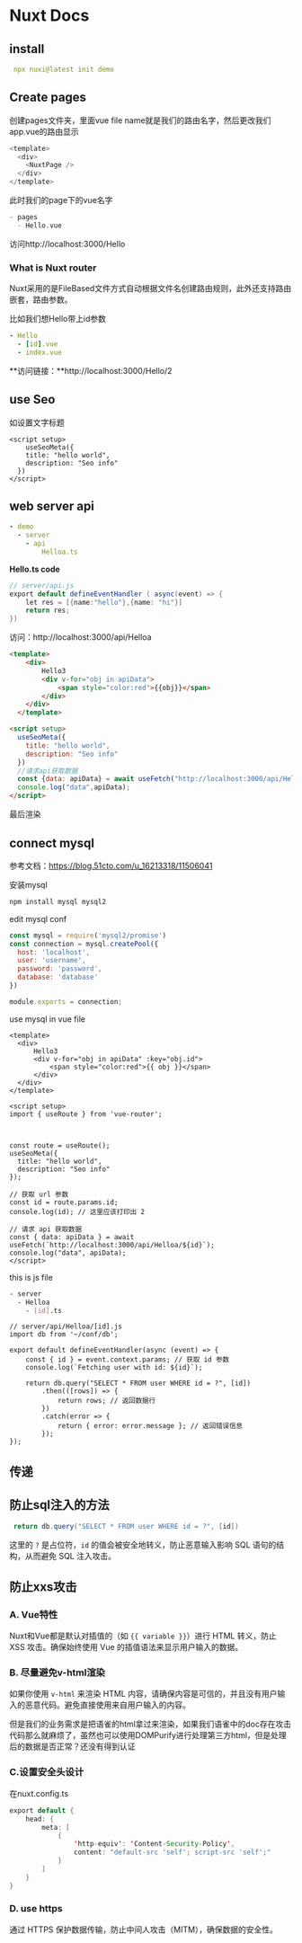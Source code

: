 # Nuxt Docs 

## install 

~~~yml
 npx nuxi@latest init demo
~~~

## Create pages

创建pages文件夹，里面vue file name就是我们的路由名字，然后更改我们app.vue的路由显示

~~~java
<template>
  <div>
    <NuxtPage />
  </div>
</template>
~~~

此时我们的page下的vue名字

~~~c++
- pages 
  - Hello.vue
~~~

访问http://localhost:3000/Hello

### What is Nuxt router

Nuxt采用的是FileBased文件方式自动根据文件名创建路由规则，此外还支持路由嵌套，路由参数。

比如我们想Hello带上id参数

~~~yml
- Hello
  - [id].vue
  - index.vue
~~~

**访问链接：**http://localhost:3000/Hello/2

## use Seo

如设置文字标题

~~~vue
<script setup>
	useSeoMeta({
    title: "hello world",
    description: "Seo info"
  })
</script>
~~~

## web server api

~~~yml
- demo
  - server
    - api
    	Helloa.ts
~~~

**Hello.ts code**

~~~java
// server/api.js
export default defineEventHandler ( async(event) => {
    let res = [{name:"hello"},{name: "hi"}]
    return res;
})
~~~

访问：http://localhost:3000/api/Helloa

~~~w
<template>
    <div>
        Hello3
        <div v-for="obj in apiData">
            <span style="color:red">{{obj}}</span>
        </div>
    </div>
  </template>

<script setup>
  useSeoMeta({
    title: "hello world",
    description: "Seo info"
  })
  //请求api获取数据
  const {data: apiData} = await useFetch("http://localhost:3000/api/Helloa");
  console.log("data",apiData);
</script>
~~~

最后渲染

## connect mysql

参考文档：https://blog.51cto.com/u_16213318/11506041

安装mysql

~~~bash
npm install mysql mysql2
~~~

edit mysql conf 

~~~javascript
const mysql = require('mysql2/promise')
const connection = mysql.createPool({
  host: 'localhost',
  user: 'username',
  password: 'password',
  database: 'database'
})

module.exports = connection;
~~~

use mysql in vue file

~~~vue
<template>
  <div>
      Hello3
      <div v-for="obj in apiData" :key="obj.id">
          <span style="color:red">{{ obj }}</span>
      </div>
  </div>
</template>

<script setup>
import { useRoute } from 'vue-router';
 


const route = useRoute();
useSeoMeta({
  title: "hello world",
  description: "Seo info"
});

// 获取 url 参数
const id = route.params.id;
console.log(id); // 这里应该打印出 2

// 请求 api 获取数据
const { data: apiData } = await useFetch(`http://localhost:3000/api/Helloa/${id}`);
console.log("data", apiData);
</script>

~~~

this is js file

~~~bash
- server
  - Helloa
    - [id].ts
~~~

~~~tsx
// server/api/Helloa/[id].js
import db from '~/conf/db';

export default defineEventHandler(async (event) => {
    const { id } = event.context.params; // 获取 id 参数
    console.log(`Fetching user with id: ${id}`);

    return db.query("SELECT * FROM user WHERE id = ?", [id])
        .then(([rows]) => {
            return rows; // 返回数据行
        })
        .catch(error => {
            return { error: error.message }; // 返回错误信息
        });
});
~~~

## 传递

## 防止sql注入的方法

~~~java
 return db.query("SELECT * FROM user WHERE id = ?", [id])
~~~

这里的 `?` 是占位符，`id` 的值会被安全地转义，防止恶意输入影响 SQL 语句的结构，从而避免 SQL 注入攻击。

## 防止xxs攻击

### A. Vue特性

Nuxt和Vue都是默认对插值的（如 `{{ variable }}`）进行 HTML 转义，防止 XSS 攻击。确保始终使用 Vue 的插值语法来显示用户输入的数据。

### B. 尽量避免v-html渲染

如果你使用 `v-html` 来渲染 HTML 内容，请确保内容是可信的，并且没有用户输入的恶意代码。避免直接使用来自用户输入的内容。

但是我们的业务需求是把语雀的html拿过来渲染，如果我们语雀中的doc存在攻击代码那么就麻烦了，虽然也可以使用DOMPurify进行处理第三方html，但是处理后的数据是否正常？还没有得到认证

### C.设置安全头设计

在nuxt.config.ts

~~~java
export default {
    head: {
        meta: [
            {
                'http-equiv': 'Content-Security-Policy',
                content: "default-src 'self'; script-src 'self';"
            }
        ]
    }
}
~~~

### D. use https

通过 HTTPS 保护数据传输，防止中间人攻击（MITM），确保数据的安全性。



